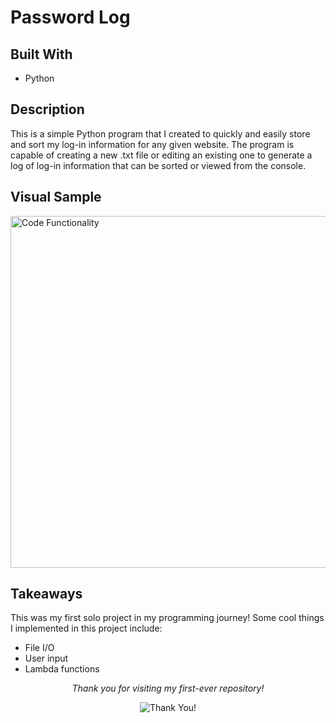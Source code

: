 # Password Log

## Built With
- Python

## Description

This is a simple Python program that I created to quickly and easily store and sort my log-in information for any given website. The program is capable of creating a new .txt file or editing an existing one to generate a log of log-in information that can be sorted or viewed from the console.

## Visual Sample

<img src="https://media.giphy.com/media/gdz7X4qGMFVgPOcvzH/giphy.gif" alt="Code Functionality" style="width:1000px; height:563px;">

## Takeaways

This was my first solo project in my programming journey! Some cool things I implemented in this project include:
- File I/O
- User input
- Lambda functions

<p align="center">
  <i> Thank you for visiting my first-ever repository! </i>
</p>

<p align="center">
  <img src="https://media.giphy.com/media/xUPGcg1IJEKGCI6r5e/giphy.gif" alt="Thank You!">
</p>
